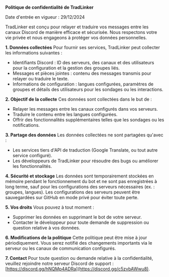 **Politique de confidentialité de TradLinker**

Date d'entrée en vigueur : 29/12/2024

TradLinker est conçu pour relayer et traduire vos messages entre les canaux Discord de manière efficace et sécurisée. Nous respectons votre vie privée et nous engageons à protéger vos données personnelles.

**1. Données collectées**
Pour fournir ses services, TradLinker peut collecter les informations suivantes :
- Identifiants Discord : ID des serveurs, des canaux et des utilisateurs pour la configuration et la gestion des groupes liés.
- Messages et pièces jointes : contenu des messages transmis pour relayer ou traduire le texte.
- Informations de configuration : langues configurées, paramètres de groupes et détails des utilisateurs pour les sondages ou les interactions.

**2. Objectif de la collecte**
Ces données sont collectées dans le but de :
- Relayer les messages entre les canaux configurés dans vos serveurs.
- Traduire le contenu entre les langues configurées.
- Offrir des fonctionnalités supplémentaires telles que les sondages ou les notifications.

**3. Partage des données**
Les données collectées ne sont partagées qu'avec :
- Les services tiers d'API de traduction (Google Translate, ou tout autre service configuré).
- Les développeurs de TradLinker pour résoudre des bugs ou améliorer les fonctionnalités.

**4. Sécurité et stockage**
Les données sont temporairement stockées en mémoire pendant le fonctionnement du bot et ne sont pas enregistrées à long terme, sauf pour les configurations des serveurs nécessaires (ex. : groupes, langues). Les configurations des serveurs peuvent être sauvegardées sur GitHub en mode privé pour éviter toute perte.

**5. Vos droits**
Vous pouvez à tout moment :
- Supprimer les données en supprimant le bot de votre serveur.
- Contacter le développeur pour toute demande de suppression ou question relative à vos données.

**6. Modifications de la politique**
Cette politique peut être mise à jour périodiquement. Vous serez notifié des changements importants via le serveur ou les canaux de communication configurés.

**7. Contact**
Pour toute question ou demande relative à la confidentialité, veuillez rejoindre notre serveur Discord de support : [https://discord.gg/hNQMp4ADRa](https://discord.gg/c5zvbAWwu8).
